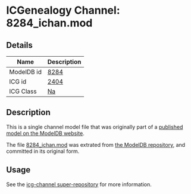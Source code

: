 # ICGenealogy Channel: 8284\_ichan.mod

## Details

Name | Description
---- | -----------
ModelDB id | [8284](http://senselab.med.yale.edu/ModelDB/ShowModel.cshtml?model=8284)
ICG id | [2404](http://icg.neurotheory.ox.ac.uk/channels/2/2404)
ICG Class | [Na](http://icg.neurotheory.ox.ac.uk/channels/2)

## Description

This is a single channel model file that was originally part of a [published model on the ModelDB website](http://senselab.med.yale.edu/mModelDB/ShowModel.cshtml?model=8284).

The file [8284\_ichan.mod](8284_ichan.mod) was extrated from [the ModelDB repository](http://senselab.med.yale.edu/ModelDB/ShowModel.cshtml?model=8284), and committed in its original form.

## Usage

See the [icg-channel super-repository](https://github.com/icgenealogy/icg-channels) for more information.